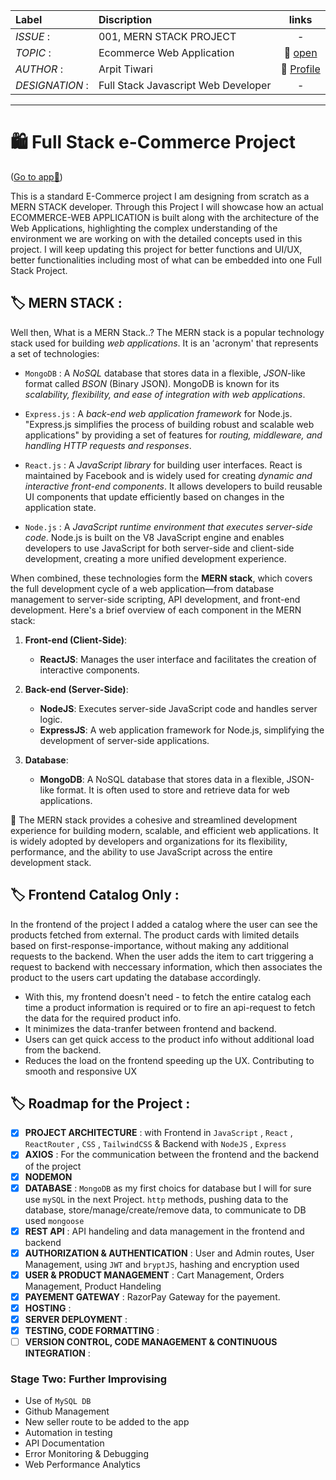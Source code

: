 
| Label | Discription | links |
| :- | :- | :-: |
| *ISSUE* : | 001, MERN STACK PROJECT | - |
| *TOPIC* : | Ecommerce Web Application | :paperclip: [open](/) |
| *AUTHOR* : | Arpit Tiwari | :paperclip: [Profile](https://portfolio.arpit.netlify.com) |
| *DESIGNATION* : | Full Stack Javascript Web Developer | - |


---

# :shopping: Full Stack e-Commerce Project
([Go to app:paperclip:](https://))

This is a standard E-Commerce project I am designing from scratch as a MERN STACK developer. Through this Project I will showcase how an actual ECOMMERCE-WEB APPLICATION is built along with the architecture of the Web Applications, highlighting the complex understanding of the environment we are working on with the detailed concepts used in this project. I will keep updating this project for better functions and UI/UX, better functionalities including most of what can be embedded into one Full Stack Project.



## :label: MERN STACK :

Well then, What is a MERN Stack..? The MERN stack is a popular technology stack used for building _web applications_. It is an 'acronym' that represents a set of technologies:

- `MongoDB` : A *NoSQL* database that stores data in a flexible, *JSON*-like format called *BSON* (Binary JSON). MongoDB is known for its *scalability, flexibility, and ease of integration with web applications*.

- `Express.js` : A *back-end web application framework* for Node.js. "Express.js simplifies the process of building robust and scalable web applications" by providing a set of features for *routing, middleware, and handling HTTP requests and responses*.

- `React.js` : A *JavaScript library* for building user interfaces. React is maintained by Facebook and is widely used for creating *dynamic and interactive front-end components*. It allows developers to build reusable UI components that update efficiently based on changes in the application state.

- `Node.js` : A *JavaScript runtime environment that executes server-side code*. Node.js is built on the V8 JavaScript engine and enables developers to use JavaScript for both server-side and client-side development, creating a more unified development experience.

When combined, these technologies form the **MERN stack**, which covers the full development cycle of a web application—from database management to server-side scripting, API development, and front-end development. Here's a brief overview of each component in the MERN stack:

1. **Front-end (Client-Side)**:   
    - **ReactJS**: Manages the user interface and facilitates the creation of interactive components.

2. **Back-end (Server-Side)**:   
    - **NodeJS**: Executes server-side JavaScript code and handles server logic.   
    - **ExpressJS**: A web application framework for Node.js, simplifying the development of server-side applications.

3. **Database**:   
    - **MongoDB**: A NoSQL database that stores data in a flexible, JSON-like format. It is often used to store and retrieve data for web applications.

:paperclip: The MERN stack provides a cohesive and streamlined development experience for building modern, scalable, and efficient web applications. It is widely adopted by developers and organizations for its flexibility, performance, and the ability to use JavaScript across the entire development stack.

## :label: Frontend Catalog Only :
In the frontend of the project I added a catalog where the user can see the products fetched from external. The product cards with limited details based on first-response-importance, without making any additional requests to the backend. When the user adds the item to cart triggering a request to backend with neccessary information, which then associates the product to the users cart updating the database accordingly. 

- With this, my frontend doesn't need - to fetch the entire catalog each time a product information is required or to fire an api-request to fetch the data for the required product info.
- It minimizes the data-tranfer between frontend and backend.
- Users can get quick access to the product info without additional load from the backend.
- Reduces the load on the frontend speeding up the UX. Contributing to smooth and responsive UX

## :label: Roadmap for the Project : 

- [x]  **PROJECT ARCHITECTURE** : with Frontend in `JavaScript` , `React` , `ReactRouter` , `CSS` , `TailwindCSS` & Backend with `NodeJS` , `Express`
- [x]  **AXIOS** : For the communication between the frontend and the backend of the project
- [x]  **NODEMON**
- [x]  **DATABASE** : `MongoDB` as my first choics for database but I will for sure use `mySQL` in the next Project. `http` methods, pushing data to the database, store/manage/create/remove data, to communicate to DB used `mongoose`
- [x]  **REST API** : API handeling and data management in the frontend and backend
- [x]  **AUTHORIZATION & AUTHENTICATION** : User and Admin routes, User Management, using `JWT` and `bryptJS`, hashing and encryption used
- [x]  **USER & PRODUCT MANAGEMENT** : Cart Management, Orders Management, Product Handeling
- [x]  **PAYEMENT GATEWAY** : RazorPay Gateway for the payement.
- [x]  **HOSTING** :
- [x]  **SERVER DEPLOYMENT** :
- [x]  **TESTING, CODE FORMATTING** :
- [ ]  **VERSION CONTROL, CODE MANAGEMENT & CONTINUOUS INTEGRATION** :

### Stage Two: Further Improvising
- Use of `MySQL DB`
- Github Management
- New seller route to be added to the app
- Automation in testing
- API Documentation
- Error Monitoring & Debugging
- Web Performance Analytics


<!-- #### REFERENCES  -->
<!-- 
<a href="https://iconscout.com/illustrations/goods" class="text-underline font-size-sm" target="_blank">Goods delivery trucks send packages purchased online using apps and paid by credit card</a> by <a href="https://iconscout.com/contributors/imam-naki" class="text-underline font-size-sm">Imamfathoni0</a> on <a href="https://iconscout.com" class="text-underline font-size-sm">IconScout</a> 
<a href="https://iconscout.com/illustrations/buy" class="text-underline font-size-sm" target="_blank">Buy photography gear online</a> by <a href="https://iconscout.com/contributors/posse-studio" class="text-underline font-size-sm" target="_blank">Studio Posse</a>

<a href="https://iconscout.com/illustrations/shopping-day" class="text-underline font-size-sm" target="_blank">Shopping day</a> by <a href="https://iconscout.com/contributors/Aleshaku" class="text-underline font-size-sm">Ilusiku Studio</a> on <a href="https://iconscout.com" class="text-underline font-size-sm">IconScout</a>
-->

<!-- export HTTPS=true&&SSL_CRT_FILE=...certificate/cert.pem && SSL_KEY_FILE=.../certificate/key.pem  -->